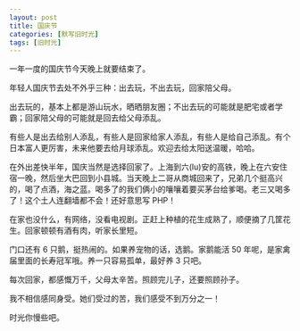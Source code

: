 ```yaml
---
layout: post
title: 国庆节
categories: [默写旧时光]
tags: [旧时光]
---
```


一年一度的国庆节今天晚上就要结束了。

年轻人国庆节去处不外乎三种：出去玩，不出去玩，回家陪父母。

出去玩的，基本上都是游山玩水，晒晒朋友圈；不出去玩的可能就是肥宅或者学霸；回家陪父母的可能就是回去给父母添乱。

有些人是出去给别人添乱，有些人是回家给家人添乱，有些人是给自己添乱。有个日本富人更厉害，未来他要去给月球添乱。欢迎去给太阳送温暖，哈哈。

在外出差快半年，国庆当然是选择回家了。上海到六(lu)安的高铁，晚上在六安住宿一晚，然后坐大巴回到小县城。当天晚上二哥从商城回来了，兄弟几个挺高兴的，喝了点酒，海之蓝。喝多了的我们俩小的嚷嚷着要买茅台给爹喝。老三又喝多了！这个土人连翻墙都不会！还好意思写 PHP！

在家也没什么，有网络，没看电视剧。正赶上种植的花生成熟了，顺便摘了几筐花生。回家顿顿有酒有肉，听家长里短。

门口还有 6 只鹅，挺热闹的。如果养宠物的话，选鹅。家鹅能活 50 年呢，是家禽届里面的长寿冠军哦。养一只容易孤单，最好养 3 只吧。

每次回家，都感慨万千，父母太辛苦。照顾完儿子，还要照顾孙子。

我不相信感同身受。她们受过的苦，我们感受不到万分之一！

时光你慢些吧。
